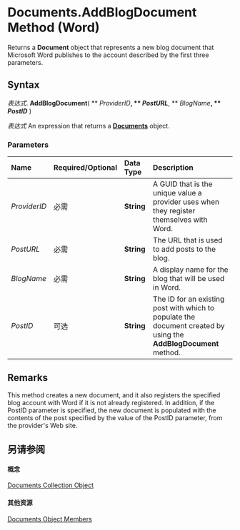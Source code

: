 
# Documents.AddBlogDocument Method (Word)

Returns a  **Document** object that represents a new blog document that Microsoft Word publishes to the account described by the first three parameters.


## Syntax

 _表达式_. **AddBlogDocument**( ** _ProviderID_**, ** _PostURL_**, ** _BlogName_**, ** _PostID_** )

 _表达式_ An expression that returns a **[Documents](fc4ac973-19c1-703a-5538-f4426b8b7564.md)** object.


### Parameters



|**Name**|**Required/Optional**|**Data Type**|**Description**|
|:-----|:-----|:-----|:-----|
| _ProviderID_|必需|**String**|A GUID that is the unique value a provider uses when they register themselves with Word.|
| _PostURL_|必需|**String**|The URL that is used to add posts to the blog.|
| _BlogName_|必需|**String**|A display name for the blog that will be used in Word.|
| _PostID_|可选|**String**|The ID for an existing post with which to populate the document created by using the  **AddBlogDocument** method.|

## Remarks

This method creates a new document, and it also registers the specified blog account with Word if it is not already registered. In addition, if the PostID parameter is specified, the new document is populated with the contents of the post specified by the value of the PostID parameter, from the provider's Web site.


## 另请参阅


#### 概念


[Documents Collection Object](fc4ac973-19c1-703a-5538-f4426b8b7564.md)
#### 其他资源


[Documents Object Members](http://msdn.microsoft.com/library/939decec-9b3c-92fc-796c-2eeb9c2165ce%28Office.15%29.aspx)